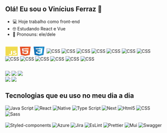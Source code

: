 ## Olá! Eu sou o Vinícius Ferraz 👋

- 💻 Hoje trabalho como front-end
- 🤓 Estudando React e Vue
- 👨 Pronouns: ele/dele
<div style="display: inline_block"><br>
  <img align="center" alt="Js" height="30" width="40" src="https://raw.githubusercontent.com/devicons/devicon/master/icons/javascript/javascript-plain.svg">
  <img align="center" alt="HTML" height="30" width="40" src="https://raw.githubusercontent.com/devicons/devicon/master/icons/html5/html5-original.svg">
  <img align="center" alt="CSS" height="30" width="40" src="https://raw.githubusercontent.com/devicons/devicon/master/icons/css3/css3-original.svg">
  <img align="center" alt="CSS" height="30" width="40" src="https://cdn.jsdelivr.net/gh/devicons/devicon/icons/firebase/firebase-plain-wordmark.svg" />
  <img align="center" alt="CSS" height="30" width="40" src="https://cdn.jsdelivr.net/gh/devicons/devicon/icons/figma/figma-original.svg" />
  <img align="center" alt="CSS" height="30" width="40" src="https://cdn.jsdelivr.net/gh/devicons/devicon/icons/git/git-original.svg" />
  <img align="center" alt="CSS" height="30" width="40" src="https://cdn.jsdelivr.net/gh/devicons/devicon/icons/github/github-original-wordmark.svg" />
  <img align="center" alt="CSS" height="30" width="40" src="https://cdn.jsdelivr.net/gh/devicons/devicon/icons/linkedin/linkedin-original.svg" />
  <img align="center" alt="CSS" height="30" width="40" src="https://cdn.jsdelivr.net/gh/devicons/devicon/icons/nextjs/nextjs-original.svg" />
  <img align="center" alt="CSS" height="30" width="40" src="https://cdn.jsdelivr.net/gh/devicons/devicon/icons/npm/npm-original-wordmark.svg" />
  <img align="center" alt="CSS" height="30" width="40" src="https://cdn.jsdelivr.net/gh/devicons/devicon/icons/yarn/yarn-original.svg" />
  <img align="center" alt="CSS" height="30" width="40" src="https://cdn.jsdelivr.net/gh/devicons/devicon/icons/vscode/vscode-plain-wordmark.svg" />
  <img align="center" alt="CSS" height="30" width="40" src="https://cdn.jsdelivr.net/gh/devicons/devicon/icons/windows8/windows8-original.svg" />
  <img align="center" alt="CSS" height="30" width="40" src="https://cdn.jsdelivr.net/gh/devicons/devicon/icons/typescript/typescript-original.svg" />
  <img align="center" alt="CSS" height="30" width="40" src="https://cdn.jsdelivr.net/gh/devicons/devicon/icons/chrome/chrome-original.svg" />
  <img align="center" alt="CSS" height="30" width="40" src="https://cdn.jsdelivr.net/gh/devicons/devicon/icons/sass/sass-original.svg" />
</div>
  
  ##
 
<div> 
  <a href="https://instagram.com/v_dferraz" target="_blank"><img src="https://img.shields.io/badge/-Instagram-%23E4405F?style=for-the-badge&logo=instagram&logoColor=white" target="_blank"></a> 
  <a href = "mailto:viniciusdiasferraz@gmail.com"><img src="https://img.shields.io/badge/-Gmail-%23333?style=for-the-badge&logo=gmail&logoColor=white" target="_blank"></a>
  <a href="https://www.linkedin.com/in/vin%C3%ADcius-ferraz-302621300" target="_blank"><img src="https://img.shields.io/badge/-LinkedIn-%230077B5?style=for-the-badge&logo=linkedin&logoColor=white" target="_blank"></a> 
  
</div>
<div>
   <img height="180em" src="https://github-readme-stats.vercel.app/api?username=viniciusdiasferraz&show_icons=true&theme=tokyonight&include_all_commits=true&count_private=true"/>
   <img height="180em" src="https://github-readme-stats.vercel.app/api/top-langs/?username=viniciusdiasferraz&layout=compact&langs_count=8&theme=tokyonight"/>
</div>


## Tecnologias que eu uso no meu dia a dia

<div style= 'display: inline_block'>
  <img align= 'center' alt='Java Script' src= 'https://img.shields.io/badge/JavaScript-F7DF1E?style=for-the-badge&logo=javascript&logoColor=black' />
  <img align= 'center' alt='React' src= 'https://img.shields.io/badge/React-20232A?style=for-the-badge&logo=react&logoColor=61DAFB' />
  <img align= 'center' alt='Native' src= 'https://img.shields.io/badge/react_native-%2320232a.svg?style=for-the-badge&logo=react&logoColor=%2361DAFB' />
  <img align= 'center' alt='Type Script' src= 'https://img.shields.io/badge/TypeScript-007ACC?style=for-the-badge&logo=typescript&logoColor=white' />
  <img align= 'center' alt='Next' src= 'https://img.shields.io/badge/Next-black?style=for-the-badge&logo=next.js&logoColor=white' />
  <img align= 'center' alt='Html5' src= 'https://img.shields.io/badge/html5-%23E34F26.svg?style=for-the-badge&logo=html5&logoColor=white' />  
  <img align= 'center' alt='CSS' src= 'https://img.shields.io/badge/css3-%231572B6.svg?style=for-the-badge&logo=css3&logoColor=white' />
  <img align= 'center' alt='Sass' src= 'https://img.shields.io/badge/Sass-CC6699?style=for-the-badge&logo=sass&logoColor=white' /> 
</div>
<div style= 'display: inline_block'></br>
  <img align= 'center' alt='Styled-components' src= 'https://img.shields.io/badge/styled--components-DB7093?style=for-the-badge&logo=styled-components&logoColor=white' />
  <img align= 'center' alt='Azure' src= 'https://img.shields.io/badge/azure-%230072C6.svg?style=for-the-badge&logo=microsoftazure&logoColor=white' />
  <img align= 'center' alt='Jira' src= 'https://img.shields.io/badge/Jira-0052CC?style=for-the-badge&logo=Jira&logoColor=white' />
  <img align= 'center' alt='EsLint' src= 'https://img.shields.io/badge/eslint-3A33D1?style=for-the-badge&logo=eslint&logoColor=white' />
  <img align= 'center' alt='Prettier' src= 'https://img.shields.io/badge/prettier-1A2C34?style=for-the-badge&logo=prettier&logoColor=F7BA3E' />
  <img align= 'center' alt='Mui' src= 'https://img.shields.io/badge/MUI-%230081CB.svg?style=for-the-badge&logo=mui&logoColor=white' />
  <img align= 'center' alt='Swagger' src= 'https://img.shields.io/badge/-Swagger-%23Clojure?style=for-the-badge&logo=swagger&logoColor=white' />
</div></br>
